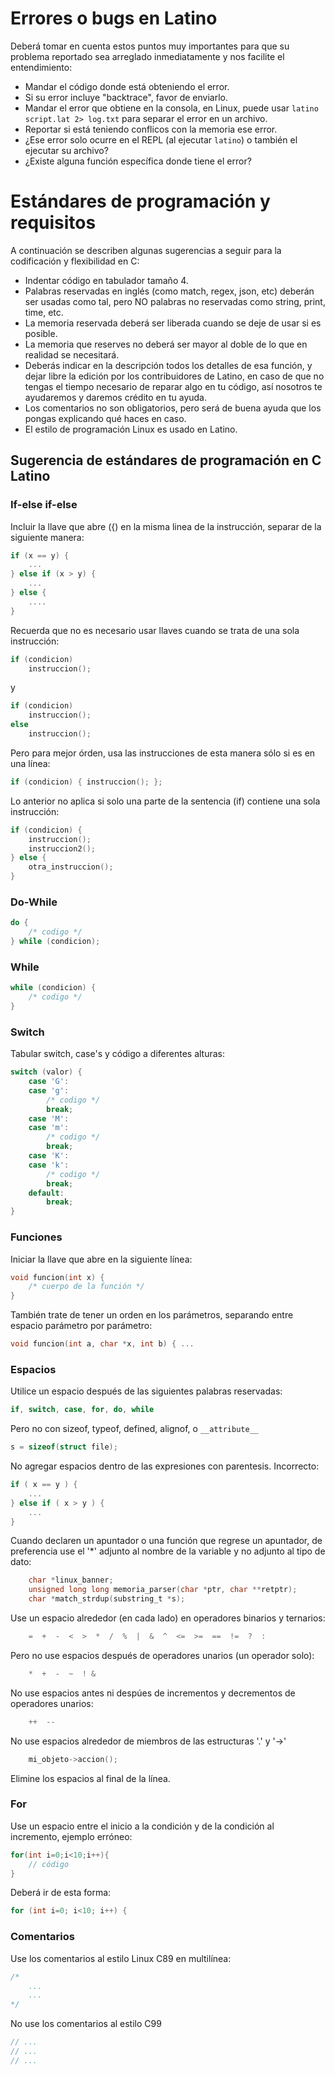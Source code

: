 # Errores o bugs en Latino

Deberá tomar en cuenta estos puntos muy importantes para que su problema reportado sea arreglado inmediatamente y nos facilite el entendimiento:

-   Mandar el código donde está obteniendo el error.
-   Si su error incluye "backtrace", favor de enviarlo.
-   Mandar el error que obtiene en la consola, en Linux, puede usar `latino script.lat 2> log.txt` para separar el error en un archivo.
-   Reportar si está teniendo conflicos con la memoria ese error.
-   ¿Ese error solo ocurre en el REPL (al ejecutar `latino`) o también el ejecutar su archivo?
-   ¿Existe alguna función específica donde tiene el error?

# Estándares de programación y requisitos

A continuación se describen algunas sugerencias a seguir para la codificación y flexibilidad en C:

-   Indentar código en tabulador tamaño 4.
-   Palabras reservadas en inglés (como match, regex, json, etc) deberán ser usadas como tal, pero NO palabras no reservadas como string, print, time, etc.
-   La memoria reservada deberá ser liberada cuando se deje de usar si es posible.
-   La memoria que reserves no deberá ser mayor al doble de lo que en realidad se necesitará.
-   Deberás indicar en la descripción todos los detalles de esa función, y dejar libre la edición por los contribuidores de Latino, en caso de que no tengas el tiempo necesario de reparar algo en tu código, así nosotros te ayudaremos y daremos crédito en tu ayuda.
-   Los comentarios no son obligatorios, pero será de buena ayuda que los pongas explicando qué haces en caso.
-   El estilo de programación Linux es usado en Latino.

## Sugerencia de estándares de programación en C Latino

### If-else if-else

Incluir la llave que abre ({) en la misma linea
de la instrucción, separar de la siguiente manera:

```c
if (x == y) {
    ...
} else if (x > y) {
    ...
} else {
    ....
}
```

Recuerda que no es necesario usar llaves cuando se trata de una sola instrucción:

```c
if (condicion)
    instruccion();
```

y

```c
if (condicion)
    instruccion();
else
    instruccion();
```

Pero para mejor órden, usa las instrucciones de esta manera sólo si es en una línea:

```c
if (condicion) { instruccion(); };
```

Lo anterior no aplica si solo una parte de la sentencia (if) contiene una sola instrucción:

```c
if (condicion) {
    instruccion();
    instruccion2();
} else {
    otra_instruccion();
}
```

### Do-While

```c
do {
    /* codigo */
} while (condicion);
```

### While

```c
while (condicion) {
    /* codigo */
}
```

### Switch

Tabular switch, case's y código a diferentes alturas:

```c
switch (valor) {
    case 'G':
    case 'g':
        /* codigo */
        break;
    case 'M':
    case 'm':
        /* codigo */
        break;
    case 'K':
    case 'k':
        /* codigo */
        break;
    default:
        break;
}
```

### Funciones

Iniciar la llave que abre en la siguiente línea:

```c
void funcion(int x) {
    /* cuerpo de la función */
}
```

También trate de tener un orden en los parámetros, separando entre espacio parámetro por parámetro:

```c
void funcion(int a, char *x, int b) { ...
```

### Espacios

Utilice un espacio después de las siguientes palabras reservadas:

```c
if, switch, case, for, do, while
```

Pero no con sizeof, typeof, defined, alignof, o `__attribute__`

```c
s = sizeof(struct file);
```

No agregar espacios dentro de las expresiones con parentesis.
Incorrecto:

```c
if ( x == y ) {
    ...
} else if ( x > y ) {
    ...
}
```

Cuando declaren un apuntador o una función que regrese un apuntador, de preferencia
use el '\*' adjunto al nombre de la variable y no adjunto al tipo de dato:

```c
	char *linux_banner;
	unsigned long long memoria_parser(char *ptr, char **retptr);
	char *match_strdup(substring_t *s);
```

Use un espacio alrededor (en cada lado) en operadores binarios y ternarios:

```c
	=  +  -  <  >  *  /  %  |  &  ^  <=  >=  ==  !=  ?  :
```

Pero no use espacios después de operadores unarios (un operador solo):

```c
	*  +  -  ~  ! &
```

No use espacios antes ni despúes de incrementos y decrementos de operadores unarios:

```c
	++  --
```

No use espacios alrededor de miembros de las estructuras '.' y '->'

```c
	mi_objeto->accion();
```

Elimine los espacios al final de la línea.

### For

Use un espacio entre el inicio a la condición y de la condición al incremento, ejemplo erróneo:

```c
for(int i=0;i<10;i++){
	// código
}
```

Deberá ir de esta forma:

```c
for (int i=0; i<10; i++) {

```

### Comentarios

Use los comentarios al estilo Linux C89 en multilínea:

```c
/*
    ...
    ...
*/
```

No use los comentarios al estilo C99

```c
// ...
// ...
// ...
```
